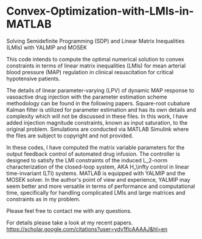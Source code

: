 # Convex-Optimization-with-LMIs-in-MATLAB
Solving Semidefinite Programming (SDP) and Linear Matrix Inequalities (LMIs) with YALMIP and MOSEK


This code intends to compute the optimal numerical solution to convex constraints in terms of linear matrix inequalities (LMIs)
for mean arterial blood pressure (MAP) regulation in clinical resuscitation for critical hypotensive patients.

The details of linear parameter-varying (LPV) of dynamic MAP response to vasoactive drug injection with the parameter estimation
scheme methodology can be found in the following papers. Square-root cubature Kalman filter is utilized for parameter estimation 
and has its own details and complexity which will not be discussed in these files. In this work, I have added injection 
magnitude constraints, known as input saturation, to the original problem. Simulations are conducted via MATLAB Simulink where
the files are subject to copyright and not provided.

In these codes, I have computed the matrix variable parameters for the output feedback control of automated drug infusion. The
controller is designed to satisfy the LMI constraints of the induced L_2-norm characterization of the closed-loop system, AKA
H_\infty control in linear time-invariant (LTI) systems. MATLAB is equipped with YALMIP and the MOSEK solver. In the author's point of view and experience, YALMIP may seem better and more versatile in terms of performance and computational time, specifically for handling complicated LMIs and large matrices and constraints as in my problem.

Please feel free to contact me with any questions.

For details please take a look at my recent papers.
https://scholar.google.com/citations?user=ydv1fIcAAAAJ&hl=en
